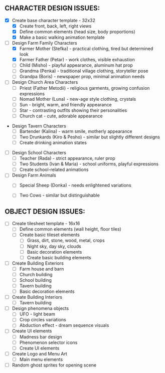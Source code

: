 ## CHARACTER DESIGN ISSUES:

- [x] Create base character template - 32x32
  - [x] Create front, back, left, right views
  - [x] Define common elements (head size, body proportions)
  - [x] Make a basic walking animation template
- [ ] Design Farm Family Characters
  - [x] Farmer Mother (Stefka) - practical clothing, tired but determined look
  - [x] Farmer Father (Petar) - work clothes, visible exhaustion
  - [ ] Child (Misho) - playful appearance, aluminum hat prop
  - [ ] Grandma (Penka) - traditional village clothing, storyteller pose
  - [ ] Grandpa (Boris) - newspaper prop, minimal animation needs
- [ ] Design Church Area Characters
  - [ ] Priest (Father Metodii) - religious garments, growing confusion expressions
  - [ ] Nomad Mother (Luna) - new-age style clothing, crystals
  - [ ] Sun - bright, warm, and friendly appearance
  - [ ] Star - contrasting outfits showing their personalities
  - [ ] Church cat - cute, adorable appearance
- Design Tavern Characters
  - [ ] Bartender (Kalina) - warm smile, motherly appearance
  - [ ] Two Drunkards (Kiro & Pesho) - similar but slightly different designs
  - [ ] Create drinking animation states
- [ ] Design School Characters
  - [ ] Teacher (Rada) - strict appearance, ruler prop
  - [ ] Two Students (Ivan & Maria) - school uniforms, playful expressions
  - [ ] Create school-related animations
- [ ] Design Farm Animals
  - [ ] Special Sheep (Donka) - needs enlightened variations
  - [ ] Two Cows - similar but distinguishable


## OBJECT DESIGN ISSUES:
- [ ] Create tilesheet template - 16x16
  - [ ] Define common elements (wall height, floor tiles)
  - [ ] Create basic tileset elements
    - [ ] Grass, dirt, stone, wood, metal, crops
    - [ ] Night sky, day sky, clouds
    - [ ] Basic decoration elements
    - [ ] Create basic building elements
- [ ] Create Building Exteriors
  - [ ] Farm house and barn
  - [ ] Church building
  - [ ] School building
  - [ ] Tavern building
  - [ ] Basic decoration elements
- [ ] Create Building Interiors
  - [ ] Tavern building
- [ ] Design phenomena objects
  - [ ] UFO - light beam
  - [ ] Crop circles variations
  - [ ] Abduction effect - dream sequence visuals
- [ ] Create UI elements
  - [ ] Madness bar design
  - [ ] Phenomenon selector icons
  - [ ] Create UI elements
- [ ] Create Logo and Menu Art
  - [ ] Main menu elements
- [ ] Random ghost sprites for opening scene

